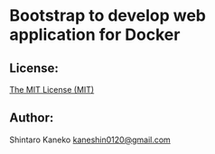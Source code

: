 # Bootstrap to develop web application for Docker


## License:

[The MIT License (MIT)](http://kaneshin.mit-license.org/)

## Author:

Shintaro Kaneko <kaneshin0120@gmail.com>

